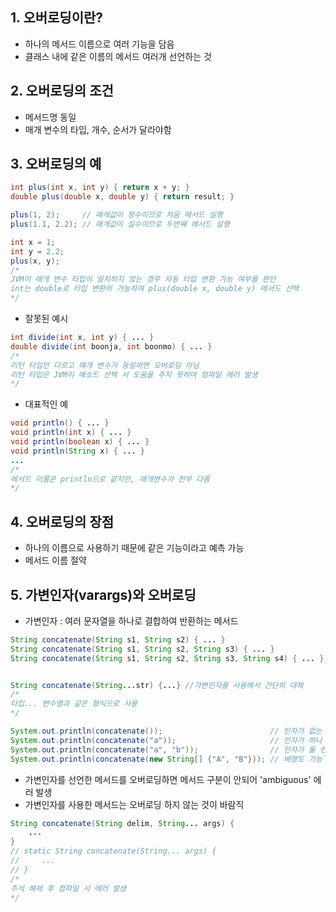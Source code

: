 ## 1. 오버로딩이란? 
- 하나의 메서드 이름으로 여러 기능을 담음
- 클래스 내에 같은 이름의 메서드 여러개 선언하는 것

## 2. 오버로딩의 조건 
- 메서드명 동일
- 매개 변수의 타입, 개수, 순서가 달라야함

## 3. 오버로딩의 예
```java
int plus(int x, int y) { return x + y; }
double plus(double x, double y) { return result; }

plus(1, 2);     // 매개값이 정수이므로 처음 메서드 실행
plus(1.1, 2.2); // 매개값이 실수이므로 두번째 메서드 실행

int x = 1;
int y = 2.2;
plus(x, y);
/*
JVM이 매개 변수 타입이 일치하지 않는 경우 자동 타입 변환 가능 여부를 판단
int는 double로 타입 변환이 가능하여 plus(double x, double y) 메서드 선택
*/

```
- 잘못된 예시
```java
int divide(int x, int y) { ... }
double divide(int boonja, int boonmo) { ... }
/*
리턴 타입만 다르고 매개 변수가 동일하면 오버로딩 아님
리턴 타입은 JVM이 메소드 선택 시 도움을 주지 못하여 컴파일 에러 발생
*/
```
- 대표적인 예
```java
void println() { ... }
void println(int x) { ... }
void println(boolean x) { ... }
void println(String x) { ... }
...
/*
메서드 이름은 println으로 같지만, 매개변수가 전부 다름
*/
```

## 4. 오버로딩의 장점 
- 하나의 이름으로 사용하기 때문에 같은 기능이라고 예측 가능
- 메서드 이름 절약

## 5. 가변인자(varargs)와 오버로딩 
- 가변인자 : 여러 문자열을 하나로 결합하여 반환하는 메서드
```java
String concatenate(String s1, String s2) { ... }
String concatenate(String s1, String s2, String s3) { ... }
String concatenate(String s1, String s2, String s3, String s4) { ... }


String concatenate(String...str) {...} //가변인자를 사용해서 간단히 대체
/*
타입... 변수명과 같은 형식으로 사용
*/

System.out.println(concatenate());                        // 인자가 없는 것도 가능
System.out.println(concatenate("a"));                     // 인자가 하나 인것도 가능
System.out.println(concatenate("a", "b"));                // 인자가 둘 인것도 가능
System.out.println(concatenate(new String[] {"A", "B"})); // 배열도 가능```
```
- 가변인자를 선언한 메서드를 오버로딩하면 메서드 구분이 안되어 'ambiguous' 에러 발생
- 가변인자를 사용한 메서드는 오버로딩 하지 않는 것이 바람직
```java
String concatenate(String delim, String... args) { 
	...
}
// static String concatenate(String... args) { 
//     ...
// }
/*
주석 해제 후 컴파일 시 에러 발생
*/
```
